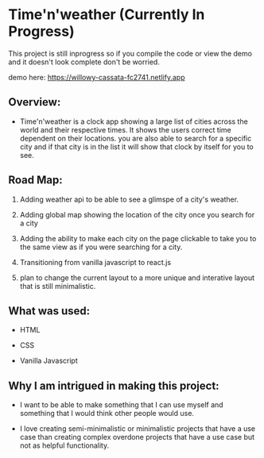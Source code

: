 # Time'n'weather (Currently In Progress)

This project is still inprogress so if you compile the code or view the demo and it doesn't look complete don't be worried.

demo here: https://willowy-cassata-fc2741.netlify.app

## Overview: 

- Time'n'weather  is a clock app showing a large list of cities across the world and their respective times. It shows the users correct time dependent on their locations. you are also able to search for a specific city and if that city is in the list it will show that clock by itself for you to see. 

## Road Map: 

1. Adding weather api to be able to see a glimspe of a city's weather.

2. Adding global map showing the location of the city once you search for a city

3. Adding the ability to make each city on the page clickable to take you to the same view as if you were searching for a city.

4. Transitioning from vanilla javascript to react.js

5. plan to change the current layout to a more unique and interative layout that is still minimalistic. 

## What was used: 

- HTML

- CSS

- Vanilla Javascript

## Why I am intrigued in making this project: 

- I want to be able to make something that I can use myself and something that I would think other people would use. 

- I love creating semi-minimalistic or minimalistic projects that have a use case than creating complex overdone projects that have a use case but not as helpful functionality.